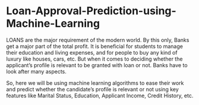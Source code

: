 # Loan-Approval-Prediction-using-Machine-Learning
LOANS are the major requirement of the modern world. By this only, Banks get a major part of the total profit. It is beneficial for students to manage their education and living expenses, and for people to buy any kind of luxury like houses, cars, etc. But when it comes to deciding whether the applicant’s profile is relevant to be granted with loan or not. Banks have to look after many aspects.

So, here we will be using machine learning algorithms to ease their work and predict whether the candidate’s profile is relevant or not using key features like Marital Status, Education, Applicant Income, Credit History, etc.
